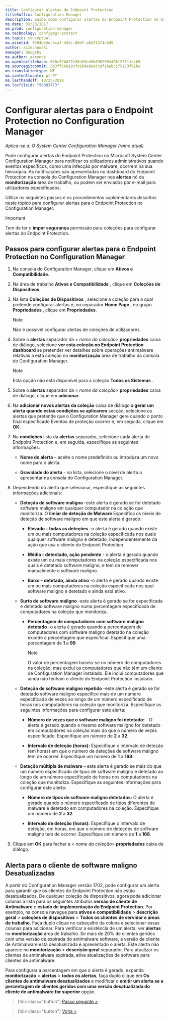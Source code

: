 ```yaml
---
title: Configurar alertas do Endpoint Protection
titleSuffix: Configuration Manager
description: Saiba como configurar alertas do Endpoint Protection no System Center Configuration Manager.
ms.date: 03/23/2017
ms.prod: configuration-manager
ms.technology: configmgr-protect
ms.topic: conceptual
ms.assetid: f504de3e-4caf-455c-80d7-a63f13f4c5d9
author: aczechowski
manager: dougeby
ms.author: aaroncz
ms.openlocfilehash: 626c52b827e38a53ed3b8982963496f29f11acb5
ms.sourcegitcommit: 5b3ff56018cfc6bda9643c9f1bebc575173f61bc
ms.translationtype: MT
ms.contentlocale: pt-PT
ms.lasthandoff: 10/25/2018
ms.locfileid: "50083773"
---
```

#  <a name="configure-alerts-for-endpoint-protection-in-configuration-manager"></a>Configurar alertas para o Endpoint Protection no Configuration Manager

*Aplica-se a: O System Center Configuration Manager (ramo atual)*

 Pode configurar alertas do Endpoint Protection no Microsoft System Center Configuration Manager para notificar os utilizadores administrativos quando eventos específicos, como uma infecção por malware, ocorrem na sua hierarquia. As notificações são apresentadas no dashboard do Endpoint Protection na consola do Configuration Manager nos **alertas** nó da **monitorização** área de trabalho, ou podem ser enviados por e-mail para utilizadores especificados.

 Utilize os seguintes passos e os procedimentos suplementares descritos neste tópico para configurar alertas para o Endpoint Protection no Configuration Manager.

> [!IMPORTANT]
>  Tem de ter o **impor segurança** permissão para coleções para configurar alertas do Endpoint Protection.

## <a name="steps-to-configure-alerts-for-endpoint-protection-in-configuration-manager"></a>Passos para configurar alertas para o Endpoint Protection no Configuration Manager

1.  Na consola do Configuration Manager, clique em **Ativos e Compatibilidade**.

2.  Na área de trabalho **Ativos e Compatibilidade** , clique em **Coleções de Dispositivos**.

3.  Na lista **Coleções de Dispositivos** , selecione a coleção para a qual pretende configurar alertas e, no separador **Home Page** , no grupo **Propriedades** , clique em **Propriedades**.

    > [!NOTE]
    >  Não é possível configurar alertas de coleções de utilizadores.

4.  Sobre o **alertas** separador da _< nome da coleção\>_  **propriedades** caixa de diálogo, selecione **ver esta coleção no Endpoint Protection dashboard** se pretender ver detalhes sobre operações antimalware relativas a esta coleção no **monitorização** área de trabalho da consola do Configuration Manager.

    > [!NOTE]
    >  Esta opção não está disponível para a coleção **Todos os Sistemas** .

5.  Sobre o **alertas** separador da _< nome da coleção\>_  **propriedades** caixa de diálogo, clique em **adicionar**.

6.  Na **adicionar novos alertas da coleção** caixa de diálogo a **gerar um alerta quando estas condições se aplicarem** secção, selecione os alertas que pretende que o Configuration Manager gere quando o ponto final especificado Eventos de proteção ocorrer e, em seguida, clique em **OK**.

7.  Na **condições** lista da **alertas** separador, selecione cada alerta de Endpoint Protection e, em seguida, especifique as seguintes informações:

    -   **Nome do alerta** – aceite o nome predefinido ou introduza um novo nome para o alerta.

    -   **Gravidade do alerta** - na lista, selecione o nível de alerta a apresentar na consola do Configuration Manager.

8.  Dependendo do alerta que selecionar, especifique as seguintes informações adicionais:

    -   **Deteção de software maligno** -este alerta é gerado se for detetado software maligno em qualquer computador na coleção que monitoriza. O **limiar de deteção de Malware** Especifica os níveis de deteção de software maligno em que este alerta é gerado:

        -   **Elevado – todas as deteções** -o alerta é gerado quando existe um ou mais computadores na coleção especificada nos quais qualquer software maligno é detetado, independentemente da ação que usa o cliente do Endpoint Protection.

        -   **Média - detectado, ação pendente** - o alerta é gerado quando existe um ou mais computadores na coleção especificada nos quais é detetado software maligno, e tem de remover manualmente o software maligno.

        -   **Baixo – detetado, ainda ativo** -o alerta é gerado quando existe um ou mais computadores na coleção especificada nos qual software maligno é detetado e ainda está ativo.

    -   **Surto de software maligno** -este alerta é gerado se for especificada é detetado software maligno numa percentagem especificada de computadores na coleção que monitoriza.

        -   **Percentagem de computadores com software maligno detetado** -o alerta é gerado quando a percentagem de computadores com software maligno detetado na coleção excede a percentagem que especificar. Especifique uma percentagem de **1** a **99**.

            > [!NOTE]
            >  O valor de percentagem baseia-se no número de computadores na coleção, mas exclui os computadores que não têm um cliente de Configuration Manager instalado. Ele inclui computadores que ainda não tenham o cliente do Endpoint Protection instalado.

    -   **Deteção de software maligno repetido** -este alerta é gerado se for detetado software maligno específico mais de um número especificado de vezes ao longo de um número especificado de horas nos computadores na coleção que monitoriza. Especifique as seguintes informações para configurar este alerta:

        -   **Número de vezes que o software maligno foi detetado:** - O alerta é gerado quando o mesmo software maligno for detetado em computadores na coleção mais do que o número de vezes especificado. Especifique um número de **2** a **32**.

        -   **Intervalo de deteção (horas):** Especifique o intervalo de deteção (em horas) em que o número de deteções de software maligno tem de ocorrer. Especifique um número de **1** a **168**.

    -   **Deteção múltipla de malware** – este alerta é gerado se mais do que um número especificado de tipos de software maligno é detetado ao longo de um número especificado de horas nos computadores na coleção que monitoriza. Especifique as seguintes informações para configurar este alerta:

        -   **Número de tipos de software maligno detetados:** O alerta é gerado quando o número especificado de tipos diferentes de malware é detetado em computadores na coleção. Especifique um número de **2** a **32**.

        -   **Intervalo de deteção (horas):** Especifique o intervalo de deteção, em horas, em que o número de deteções de software maligno tem de ocorrer. Especifique um número de **1** a **168**.

9. Clique em **OK** para fechar a _< nome da coleção\>_  **propriedades** caixa de diálogo.  

## <a name="alert-for-outdated-malware-client"></a>Alerta para o cliente de software maligno Desatualizadas

A partir do Configuration Manager versão 1702, pode configurar um alerta para garantir que os clientes do Endpoint Protection não estão desatualizados. De qualquer coleção de dispositivos, agora pode adicionar colunas à lista para os seguintes atributos **versão de cliente de Antimalware** e **estado de implementação do Endpoint Protection**. Por exemplo, na consola navegue para **ativos e compatibilidade** > **descrição geral** > **coleções de dispositivos**  >   **Todos os clientes de servidor e áreas de trabalho**. Faça duplo clique no cabeçalho da coluna e selecionar essas colunas para adicionar. Para verificar a existência de um alerta, ver **alertas** no **monitorização** área de trabalho. Se mais de 20% de clientes geridos com uma versão de expirada do antimalware software, a versão de cliente de Antimalware está desatualizada é apresentado o alerta. Este alerta não aparece no **monitorização** > **descrição geral** separador. Para atualizar os clientes de antimalware expirada, ative atualizações de software para clientes de antimalware.

Para configurar a percentagem em que o alerta é gerado, expanda **monitorização** > **alertas** > **todos os alertas**, faça duplo clique em  **Os clientes de antimalware desatualizados** e modificar o **emitir um alerta se a percentagem de clientes geridos com uma versão desatualizada do cliente de antimalware for superior** opção.

> [!div class="button"]
[Passo seguinte >](endpoint-definition-updates.md)

> [!div class="button"]
[Volta >](endpoint-protection-site-role.md)
